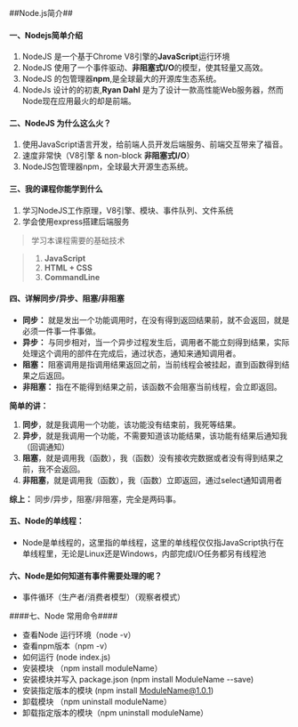 ##Node.js简介##

#### 一、Nodejs简单介绍 ####

1. NodeJS 是一个基于Chrome V8引擎的**JavaScript**运行环境
2. NodeJS 使用了一个事件驱动、**非阻塞式I/O**的模型，使其轻量又高效。
3. NodeJS 的包管理器**npm**,是全球最大的开源库生态系统。
4. NodeJs 设计的的初衷,**Ryan Dahl** 是为了设计一款高性能Web服务器，然而Node现在应用最火的却是前端。

#### 二、NodeJS 为什么这么火？ ####

1. 使用JavaScript语言开发，给前端人员开发后端服务、前端交互带来了福音。
2. 速度非常快（V8引擎 & non-block **非阻塞式I/O**）
3. NodeJS包管理器npm，全球最大开源生态系统。


#### 三、我的课程你能学到什么 ####

1. 学习NodeJS工作原理，V8引擎、模块、事件队列、文件系统
2. 学会使用express搭建后端服务

>学习本课程需要的基础技术

>1. **JavaScript**
>2. **HTML + CSS**
>3. **CommandLine**


#### 四、详解同步/异步、阻塞/非阻塞 ####

- **同步：** 就是发出一个功能调用时，在没有得到返回结果前，就不会返回，就是必须一件事一件事做。
- **异步：** 与同步相对，当一个异步过程发生后，调用者不能立刻得到结果，实际处理这个调用的部件在完成后，通过状态，通知来通知调用者。
- **阻塞：**  阻塞调用是指调用结果返回之前，当前线程会被挂起，直到函数得到结果之后返回。
- **非阻塞：** 指在不能得到结果之前，该函数不会阻塞当前线程，会立即返回。

**简单的讲：**

1. **同步**，就是我调用一个功能，该功能没有结束前，我死等结果。
2. **异步**，就是我调用一个功能，不需要知道该功能结果，该功能有结果后通知我（回调通知）
3. **阻塞**，就是调用我（函数），我（函数）没有接收完数据或者没有得到结果之前，我不会返回。
4. **非阻塞**，就是调用我（函数），我（函数）立即返回，通过select通知调用者

**综上：** 同步/异步，阻塞/非阻塞，完全是两码事。

#### 五、Node的单线程： ####
 
- Node是单线程的，这里指的单线程，这里的单线程仅仅指JavaScript执行在单线程里，无论是Linux还是Windows，内部完成I/O任务都另有线程池

#### 六、Node是如何知道有事件需要处理的呢？ ####

- 事件循环（生产者/消费者模型）（观察者模式）


####七、Node 常用命令####

- 查看Node 运行环境（node -v）
- 查看npm版本（npm -v）
- 如何运行 (node index.js)
- 安装模块 （npm install moduleName）
- 安装模块并写入 package.json (npm install ModuleName --save)
- 安装指定版本的模块 (npm install ModuleName@1.0.1)
- 卸载模块 （npm uninstall moduleName）
- 卸载指定版本的模块（npm uninstall moduleName）



